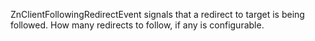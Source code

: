 ZnClientFollowingRedirectEvent signals that a redirect to target is being followed. How many redirects to follow, if any is configurable.